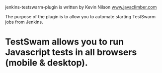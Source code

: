 jenkins-testswarm-plugin is written by Kevin Nilson www.javaclimber.com

The purpose of the plugin is to allow you to automate starting TestSwarm jobs from Jenkins.

TestSwam allows you to run Javascript tests in all browsers (mobile & desktop).
========================